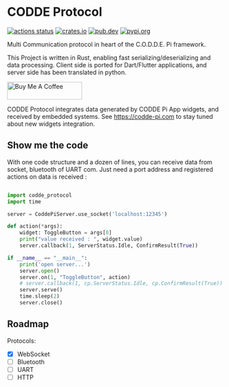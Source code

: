 # CODDE Protocol

[![actions status](https://img.shields.io/github/actions/workflow/status/PyO3/pyo3/ci.yml?branch=main&logo=github&style=)](https://github.com/codde-pi/codde_protocol/actions)
[![crates.io](https://img.shields.io/crates/v/pyo3?logo=rust)](https://crates.io/crates/codde_protocol)
[![pub.dev](https://img.shields.io/pub/v/flutter_rust_bridge.svg?include_prereleases&color=blue)](https://pub.dev/packages/codde_protocol)
[![pypi.org](https://img.shields.io/pypi/v/maturin.svg?logo=python&style=flat-square)](https://pypi.org/project/codde_protocol)

Multi Communication protocol in heart of the C.O.D.D.E. Pi framework.

This Project is written in Rust, enabling fast serializing/deserializing and data processing.
Client side is ported for Dart/Flutter applications, and server side has been translated in python.

<a href="https://www.buymeacoffee.com/wddm" target="_blank"><img src="https://cdn.buymeacoffee.com/buttons/default-orange.png" alt="Buy Me A Coffee" height="41" width="174"></a>

CODDE Protocol integrates data generated by CODDE Pi App widgets, and received by embedded systems. See https://codde-pi.com to stay tuned about new widgets integration.

## Show me the code

With one code structure and a dozen of lines, you can receive data from socket, bluetooth of UART com. Just need a port address and registered actions on data is received :

```python

import codde_protocol
import time

server = CoddePiServer.use_socket('localhost:12345')

def action(*args):
    widget: ToggleButton = args[0]
    print("value received : ", widget.value)
    server.callback(1, ServerStatus.Idle, ConfirmResult(True))

if __name__ == "__main__":
    print('open server...')
    server.open()
    server.on(1, "ToggleButton", action)
    # server.callback(1, cp.ServerStatus.Idle, cp.ConfirmResult(True))
    server.serve()
    time.sleep(2)
    server.close()

```

## Roadmap

Protocols:

- [x] WebSocket
- [ ] Bluetooth
- [ ] UART
- [ ] HTTP
